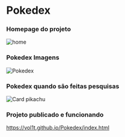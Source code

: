 # Pokedex


### Homepage do projeto
![home](https://github.com/Vol1t/Pokedex/assets/87790504/2bbbbabc-fce4-4f56-89c1-280fdbd2a122)

### Pokedex Imagens
![Pokedex](https://github.com/Vol1t/Pokedex/assets/87790504/925fc5d2-65d9-410b-bc59-68af2aa71dda)

### Pokedex quando são feitas pesquisas
![Card pikachu](https://github.com/Vol1t/Pokedex/assets/87790504/b38c97fe-bb91-450b-967a-8207c4b4175e)


### Projeto publicado e funcionando
https://vol1t.github.io/Pokedex/index.html
